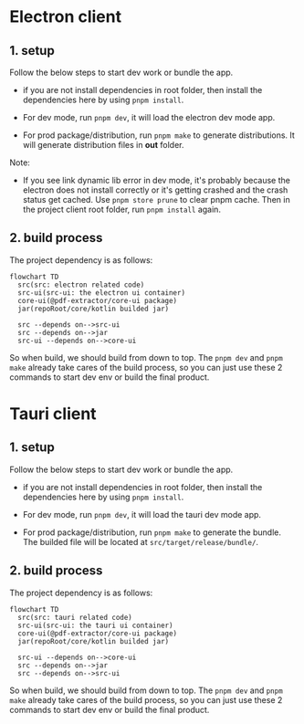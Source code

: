 # Electron client

## 1. setup

Follow the below steps to start dev work or bundle the app.

- if you are not install dependencies in root folder, then install the dependencies here by using `pnpm install`.

- For dev mode, run `pnpm dev`, it will load the electron dev mode app.

- For prod package/distribution, run `pnpm make` to generate distributions. It will generate distribution files in **out** folder.

Note:

- If you see link dynamic lib error in dev mode, it's probably because the electron does not install correctly or it's getting crashed and the crash status get cached. Use `pnpm store prune` to clear pnpm cache. Then in the project client root folder, run `pnpm install` again.

## 2. build process

The project dependency is as follows:

```mermaid
flowchart TD
  src(src: electron related code)
  src-ui(src-ui: the electron ui container)
  core-ui(@pdf-extractor/core-ui package)
  jar(repoRoot/core/kotlin builded jar)

  src --depends on-->src-ui
  src --depends on-->jar
  src-ui --depends on-->core-ui
```

So when build, we should build from down to top. The `pnpm dev` and `pnpm make` already take cares of the build process, so you can just use these 2 commands to start dev env or build the final product.

# Tauri client

## 1. setup

Follow the below steps to start dev work or bundle the app.

- if you are not install dependencies in root folder, then install the dependencies here by using `pnpm install`.
- For dev mode, run `pnpm dev`, it will load the tauri dev mode app.

- For prod package/distribution, run `pnpm make` to generate the bundle. The builded file will be located at `src/target/release/bundle/`.

## 2. build process

The project dependency is as follows:

```mermaid
flowchart TD
  src(src: tauri related code)
  src-ui(src-ui: the tauri ui container)
  core-ui(@pdf-extractor/core-ui package)
  jar(repoRoot/core/kotlin builded jar)

  src-ui --depends on-->core-ui
  src --depends on-->jar
  src --depends on-->src-ui
```

So when build, we should build from down to top. The `pnpm dev` and `pnpm make` already take cares of the build process, so you can just use these 2 commands to start dev env or build the final product.
